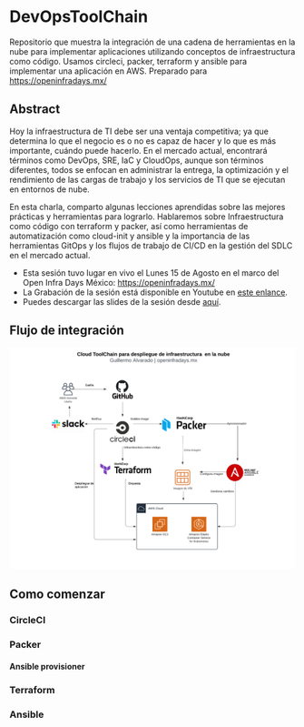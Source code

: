 # DevOpsToolChain
Repositorio que muestra la integración de una cadena de herramientas en la nube para implementar aplicaciones utilizando conceptos de infraestructura como código. Usamos circleci, packer, terraform y ansible para implementar una aplicación en AWS. Preparado para https://openinfradays.mx/

## Abstract

Hoy la infraestructura de TI debe ser una ventaja competitiva; ya que determina lo que el negocio es o no es capaz de hacer y lo que es más importante, cuándo puede hacerlo. En el mercado actual, encontrará términos como DevOps, SRE, IaC y CloudOps, aunque son términos diferentes, todos se enfocan en administrar la entrega, la optimización y el rendimiento de las cargas de trabajo y los servicios de TI que se ejecutan en entornos de nube.


En esta charla, comparto algunas lecciones aprendidas sobre las mejores prácticas y herramientas para lograrlo. Hablaremos sobre Infraestructura como código con terraform y packer, así como herramientas de automatización como cloud-init y ansible y la importancia de las herramientas GitOps y los flujos de trabajo de CI/CD en la gestión del SDLC en el mercado actual.

- Esta sesión tuvo lugar en vivo el Lunes 15 de Agosto en el marco del Open Infra Days México: https://openinfradays.mx/
- La Grabación de la sesión está disponible en Youtube en [este enlance](assets/slides.pdf "ToolChain").
- Puedes descargar las slides de la sesión desde [aquí](assets/slides.pdf "ToolChain").


## Flujo de integración

![Alt workflow](assets/workflow.png?raw=true "Workflow")




## Como comenzar

### CircleCI

### Packer

#### Ansible provisioner

### Terraform

### Ansible


